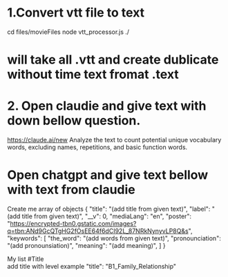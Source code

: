 # 1.Convert vtt file to text 

cd files/movieFiles 
node vtt_processor.js ./

# will take all .vtt and create dublicate without time text fromat .text 

# 2. Open claudie and give text with down bellow question.

https://claude.ai/new
Analyze the text to count potential unique vocabulary words, excluding names, repetitions, and basic function words.

# Open chatgpt and give text bellow with text from claudie

Create me array of objects 
{ "title": "(add title from given text)", "label": "(add title from given text)",  "__v": 0, "mediaLang": "en", "poster": "https://encrypted-tbn0.gstatic.com/images?q=tbn:ANd9GcQTgHG2fOsEE64f6dCI92L_87NRkNynyvLP8Q&s", "keywords": [  "the_word": "(add words from given text)",
      "pronounciation": "(add pronounsiation)", 
      "meaning": "(add meaning)",  ] }


My list #Title   
add title with level example "title":  "B1_Family_Relationship"  
